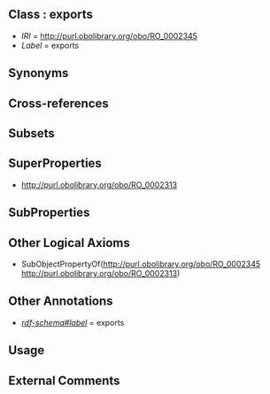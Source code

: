
## Class : exports

 * *IRI* = http://purl.obolibrary.org/obo/RO_0002345
 * *Label* = exports

## Synonyms


## Cross-references


## Subsets


## SuperProperties

 * <http://purl.obolibrary.org/obo/RO_0002313>

## SubProperties


## Other Logical Axioms

 * SubObjectPropertyOf(<http://purl.obolibrary.org/obo/RO_0002345> <http://purl.obolibrary.org/obo/RO_0002313>)

## Other Annotations

 * *[rdf-schema#label](../../el/rdf-schema#label.md)* = exports

## Usage


## External Comments

